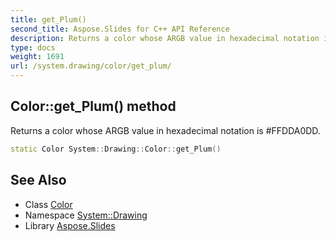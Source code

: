 ```yaml
---
title: get_Plum()
second_title: Aspose.Slides for C++ API Reference
description: Returns a color whose ARGB value in hexadecimal notation is #FFDDA0DD.
type: docs
weight: 1691
url: /system.drawing/color/get_plum/
---
```

## Color::get_Plum() method


Returns a color whose ARGB value in hexadecimal notation is #FFDDA0DD.

```cpp
static Color System::Drawing::Color::get_Plum()
```

## See Also

* Class [Color](../)
* Namespace [System::Drawing](../../)
* Library [Aspose.Slides](../../../)